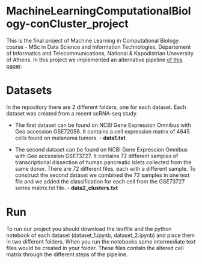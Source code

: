 # MachineLearningComputationalBiology-conCluster_project

This is the final project of Machine Learning in Computational Biology course - MSc in Data Science and Information Technologies, Departement of Informatics and Telecommunications, National & Kapodistrian Uneversity of Athens. In this project we implemented an alternative pipeline [of this paper](https://bmcmedgenomics.biomedcentral.com/articles/10.1186/s12920-018-0433-z). 

# Datasets

In the repository there are 2 different folders, one for each dataset. Each dataset was created from a recent scRNA-seq study. 

- The first dataset can be found on NCBI Gene Expression Omnibus with Geo accession GSE72056. It contains a cell expression matrix of 4645 cells found on melanoma tumors. - **data1.txt**

- The second dataset can be found on NCBI Gene Expression Omnibus with Geo accession GSE73727. It contains 72 different samples of transcriptional dissection of human pancreatic islets collected from the same donor. There are 72 different files, each with a different sample. To construct the second dataset we combined the 72 samples in one text file and we added the classification for each cell from the GSE73727 series matrix.txt file. - **data2_clusters.txt**

# Run

To run our project you should download the textfile and the python notebook of each dataset (dataset_1.ipynb, dataset_2.ipynb) and place them in two different folders. When you run the notebooks some intermediate text files would be created in your folder. These files contain the altered cell matrix through the different steps of the pipeline. 
